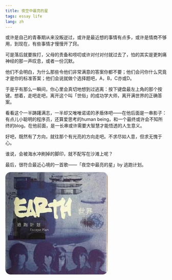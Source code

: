 ```yaml
---
title: 夜空中最亮的星
tags: essay life
lang: zh
---
```


或许是自己的青春期从来没叛逆过，或许是最近想的事情有点多，或许是情商不够用，到现在，有些事情才慢慢开了窍。

可是落后就要挨打，父母的责备和唠叨或许对付对付就过去了，怕的其实是更刺痛神经的那一声叹息，或者一份沉默。

他们不会明白，为什么那些令他们非常满意的答案你都不要；他们会问你什么究竟才是你的标准答案；他们会说就做个选择题吧，A，B，C亦或D。

<!--more-->

于是乎有那么一瞬间，你心里会真切地想到过逃离：按下键盘最左上角的那个按键。想着，走吧走吧，离开这个叫「世俗」的成功学大师，离开满世界的正确答案。

看看这个一半踌躇满志，一半却又唯唯诺诺的矛盾体吧——在他后面是一串影子：有点儿小聪明的程序员，还算爱思考的human being，和一个最终或许会不知所终的blog。在他前面，是一长串或许需要大智慧才能悟透的人生意义。

好吧，既然有了方向，就往那个有光亮的方向走吧。不求尽如人意，但求无愧于心。

谁说，会被海水冲刷掉的脚印，就不配写在沙滩上呢？

最后，很符合最近心境的一首歌——「夜空中最亮的星」by 逃跑计划。

![世界](/images/201306/bc5edc37e6e1.jpg)

<script type="text/javascript" src="http://www.xiami.com/widget/player-single?uid=1695&sid=1770201852&mode=js"></script>